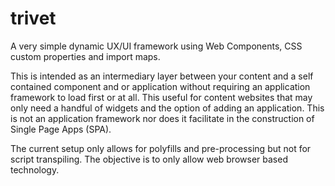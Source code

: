 # trivet
A very simple dynamic UX/UI framework using Web Components, CSS custom properties and import maps.

This is intended as an intermediary layer between your content and a self contained component and or application without requiring an application framework to load first or at all. This useful for content websites that may only need a handful of
widgets and the option of adding an application. This is not an application framework nor does it facilitate in the construction of Single Page Apps (SPA).

The current setup only allows for polyfills and pre-processing but not for script transpiling. The objective is to
 only allow web browser based technology.
